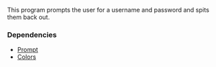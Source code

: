 This program prompts the user for a username and password and spits them back out.

### Dependencies
- [Prompt](https://www.npmjs.com/package/prompt)
- [Colors](https://www.npmjs.com/package/colors)